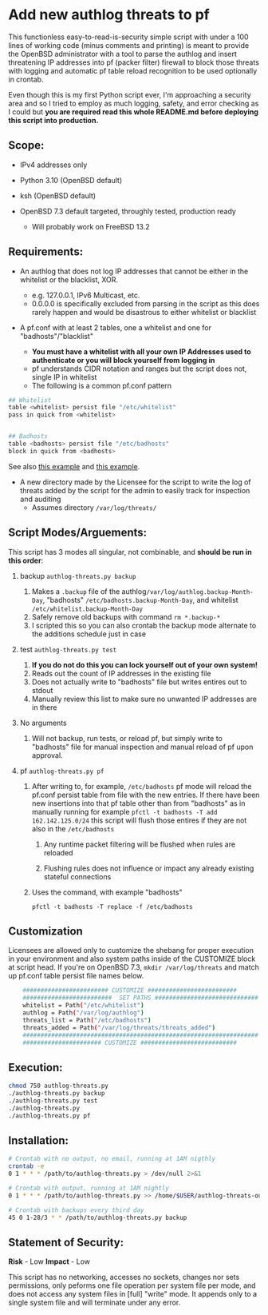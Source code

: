 # Add new authlog threats to pf

This functionless easy-to-read-is-security simple script with under a 100 lines of working code (minus comments and printing) is meant to provide the OpenBSD administrator with a tool to parse the authlog and insert threatening IP addresses into pf (packer filter) firewall to block those threats with logging and automatic pf table reload recognition to be used optionally in crontab.

Even though this is my first Python script ever, I'm approaching a security area and so I tried to employ as much logging, safety, and error checking as I could but **you are required read this whole README.md before deploying this script into production.**



## Scope:

* IPv4 addresses only

* Python 3.10 (OpenBSD default)

* ksh (OpenBSD default)

* OpenBSD 7.3 default targeted, throughly tested, production ready

  * Will probably work on FreeBSD 13.2
    
    

  
  


## Requirements:

* An authlog that does not log IP addresses that cannot be either in the whitelist or the blacklist, XOR.
  * e.g. 127.0.0.1, IPv6 Multicast, etc.
  * 0.0.0.0 is specifically excluded from parsing in the script as this does rarely happen and would be disastrous to either whitelist or blacklist

* A pf.conf with at least 2 tables, one a whitelist and one for "badhosts"/"blacklist"
  * **You must have a whitelist with all your own IP Addresses used to authenticate or you will block yourself from logging in**
  * pf understands CIDR notation and ranges but the script does not, single IP in whitelist
  * The following is a common pf.conf pattern

```sh
## Whitelist
table <whitelist> persist file "/etc/whitelist"
pass in quick from <whitelist> 


## Badhosts
table <badhosts> persist file "/etc/badhosts"
block in quick from <badhosts>
```

See also [this example](https://github.com/sinner-/ansible-freebsdvps/blob/master/roles/pf/templates/pf.conf.j2) and [this example](https://blog.thechases.com/posts/bsd/aggressive-pf-config-for-ssh-protection/).

* A new directory made by the Licensee for the script to write the log of threats added by the script for the admin to easily track for inspection and auditing
  * Assumes directory `/var/log/threats/` 



## Script Modes/Arguements:

This script has 3 modes all singular, not combinable, and **should be run in this order**:

1. backup `authlog-threats.py backup`

   1. Makes a `.backup` file of the authlog`/var/log/authlog.backup-Month-Day`, "badhosts" `/etc/badhosts.backup-Month-Day`, and whitelist `/etc/whitelist.backup-Month-Day` 
   2. Safely remove old backups with command `rm *.backup-*`
   3. I scripted this so you can also crontab the backup mode alternate to the additions schedule just in case

2. test `authlog-threats.py test`

   1. **If you do not do this you can lock yourself out of your own system!**
   2. Reads out the count of IP addresses in the existing file
   3. Does not actually write to "badhosts" file but writes entires out to stdout
   4. Manually review this list to make sure no unwanted IP addresses are in there

3. No arguments

   1. Will not backup, run tests, or reload pf, but simply write to "badhosts" file for manual
      inspection and manual reload of pf upon approval.

4. pf `authlog-threats.py pf`

   1. After writing to, for example,  `/etc/badhosts`  pf mode will reload the pf.conf persist table from file with the new entries. If there have been new insertions into that pf table other than from "badhosts" as in manually running for example `pfctl -t badhosts -T add 162.142.125.0/24` this script will flush those entires if they are not also in the `/etc/badhosts`

      1. Any runtime packet filtering will be flushed when rules are reloaded

      2. Flushing rules does not influence or impact any already existing stateful connections
   
   2. Uses the command, with example "badhosts"
   
      `pfctl -t badhosts -T replace -f /etc/badhosts`



## Customization

Licensees are allowed only to customize the shebang for proper execution in your environment and also system paths inside of the CUSTOMIZE block at script head. If you're on OpenBSD 7.3, `mkdir /var/log/threats` and match up pf.conf table persist file names below.

```sh
    ######################## CUSTOMIZE #########################
    #########################  SET PATHS #############################
    whitelist = Path("/etc/whitelist")
    authlog = Path("/var/log/authlog")
    threats_list = Path("/etc/badhosts")
    threats_added = Path("/var/log/threats/threats_added")
    ##################################################################
    ###################### CUSTOMIZE ###########################
```



## Execution:

```sh
chmod 750 authlog-threats.py
./authlog-threats.py backup
./authlog-threats.py test
./authlog-threats.py
./authlog-threats.py pf
```



## Installation:

```sh
# Crontab with no output, no email, running at 1AM nigthly
crontab -e
0 1 * * * /path/to/authlog-threats.py > /dev/null 2>&1

# Crontab with output, running at 1AM nightly
0 1 * * * /path/to/authlog-threats.py >> /home/$USER/authlog-threats-output.log

# Crontab with backups every third day
45 0 1-28/3 * * /path/to/authlog-threats.py backup
```



## Statement of Security: 

**Risk** - Low
**Impact** - Low

This script has no networking, accesses no sockets, changes nor sets permissions, only peforms one file operation per system file per mode, and does not access any system files in [full] "write" mode. It appends only to a single system file and will terminate under any error.
